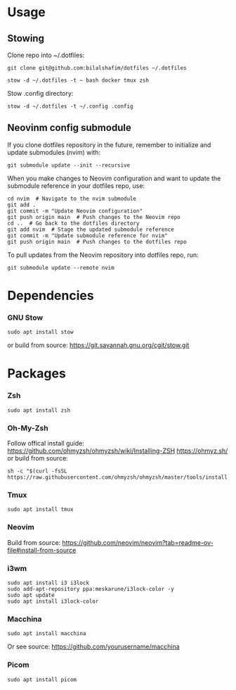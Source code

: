 # Usage
## Stowing
Clone repo into ~/.dotfiles:
```
git clone git@github.com:bilalshafim/dotfiles ~/.dotfiles
```
```
stow -d ~/.dotfiles -t ~ bash docker tmux zsh
```
Stow .config directory:
```
stow -d ~/.dotfiles -t ~/.config .config
```

## Neovinm config submodule

If you clone dotfiles repository in the future, remember to initialize and update submodules (nvim) with:
```
git submodule update --init --recursive
```

When you make changes to Neovim configuration and want to update the submodule reference in your dotfiles repo, use:
```
cd nvim  # Navigate to the nvim submodule
git add .
git commit -m "Update Neovim configuration"
git push origin main  # Push changes to the Neovim repo
cd ..  # Go back to the dotfiles directory
git add nvim  # Stage the updated submodule reference
git commit -m "Update submodule reference for nvim"
git push origin main  # Push changes to the dotfiles repo
```

To pull updates from the Neovim repository into dotfiles repo, run:
```
git submodule update --remote nvim
```


# Dependencies
### GNU Stow
```
sudo apt install stow
```
or build from source:
https://git.savannah.gnu.org/cgit/stow.git


# Packages
### Zsh
```
sudo apt install zsh
```

### Oh-My-Zsh
Follow offical install guide:
https://github.com/ohmyzsh/ohmyzsh/wiki/Installing-ZSH
https://ohmyz.sh/
or build from source:
```
sh -c "$(curl -fsSL https://raw.githubusercontent.com/ohmyzsh/ohmyzsh/master/tools/install.sh)"
```

### Tmux
```
sudo apt install tmux
```

### Neovim
Build from source:
https://github.com/neovim/neovim?tab=readme-ov-file#install-from-source

### i3wm
```
sudo apt install i3 i3lock
sudo add-apt-repository ppa:meskarune/i3lock-color -y
sudo apt update
sudo apt install i3lock-color
```

### Macchina
```
sudo apt install macchina
```
Or see source: https://github.com/yourusername/macchina

### Picom
```
sudo apt install picom
```
